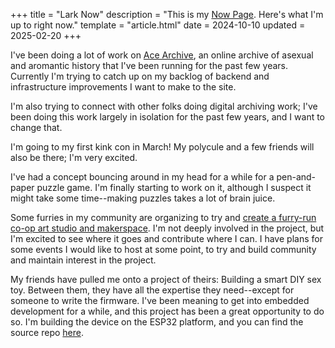 +++
title = "Lark Now"
description = "This is my [Now Page](https://nownownow.com/about). Here's what I'm up to right now."
template = "article.html"
date = 2024-10-10
updated = 2025-02-20
+++

I've been doing a lot of work on [Ace Archive](https://acearchive.lgbt/), an
online archive of asexual and aromantic history that I've been running for the
past few years. Currently I'm trying to catch up on my backlog of backend and
infrastructure improvements I want to make to the site.

I'm also trying to connect with other folks doing digital archiving work; I've
been doing this work largely in isolation for the past few years, and I want to
change that.

I'm going to my first kink con in March! My polycule and a few friends will also
be there; I'm very excited.

I've had a concept bouncing around in my head for a while for a pen-and-paper
puzzle game. I'm finally starting to work on it, although I suspect it might
take some time--making puzzles takes a lot of brain juice.

Some furries in my community are organizing to try and [create a furry-run co-op
art studio and makerspace](@/log/furry-art-space.md). I'm not deeply involved in
the project, but I'm excited to see where it goes and contribute where I can. I
have plans for some events I would like to host at some point, to try and build
community and maintain interest in the project.

My friends have pulled me onto a project of theirs: Building a smart DIY sex
toy. Between them, they have all the expertise they need--except for someone to
write the firmware. I've been meaning to get into embedded development for a
while, and this project has been a great opportunity to do so. I'm building the
device on the ESP32 platform, and you can find the source repo
[here](https://github.com/justlark/squirtinator).
